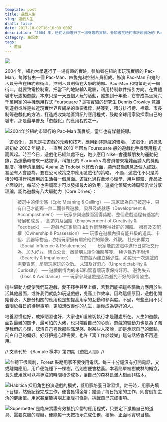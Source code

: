 ```yaml
---
template: post
title: 遊戲人生
slug: 遊戲人生
draft: false
date: 2017-10-02T16:16:00.000Z
description: "2004 年，紐約大學進行了一場有趣的實驗。參加者在紐約市玩現實版的 Pac-Man，每隊各由一個 Pac-Man、四隻鬼和控制人員組成。"
category: 筆記本
tags:
  - 遊戲
---
```


![](/media/1_JQwmdyVozrZP1-p9OUyLFQ.jpeg)

2004 年，紐約大學進行了一場有趣的實驗。參加者在紐約市玩現實版的 Pac-Man，每隊各由一個 Pac-Man、四隻鬼和控制人員組成。飾演 Pac-Man 和鬼的人員分佈在紐約市街區，控制人員則留在大學的總部。Pac-Man 和鬼每走到一個街口，就要致電控制室，把當下的地點輸入電腦，利用特制軟件指引方向。在實體城市玩虛擬遊戲，本來只是一天五個人玩的活動，誰想到十年後，它會成為坐擁六千萬用家的手機應用程式 Foursquare？這項實驗的研究生 Dennis Crowley 意識到遊戲或許是拉近現實世界與網絡的重要橋樑，將簽到、積分排行榜、襟章、市長制等遊戲化的方法，打造成收集地區資訊的應用程式，鼓勵全球用家發探索自己的城市，那是最早普及「遊戲化」的應用程式之一。

![2004年於紐約市舉行的 Pac-Man 現實版，當年也有媒體報導。](/media/1_qvHJefY4Yk9BIYEsKyWtxg.png)

「遊戲化」，意思是把遊戲的元素和技巧，應用到非遊戲的環境。「遊戲化」的概念最初於 2002 年提出，一直到 2010 年因為 Foursquare 般的遊戲化手機應用程式而興起。時至今日，遊戲化已經無處不在，跑步應用 Nike+會連繫朋友的運動紀錄，為運動時帶來一點競爭。科技化的 Starbucks 為會員帶來複雜而誘人的獎勵制度。待辦清單網站 Asana 及 Todoist 也修改介面，顯示鼓勵訊息及個人成就。甚至有人會認為，要在公司政策之中應用遊戲化的策略。
不過，遊戲化不只是將積分和排行榜應用於生活每一個層面。遊戲化過程牽涉心理學、用戶體驗、產品及介面設計，每部分也需調節才可以發揮最大的效用。遊戲化領域大師周郁凱曾分享理論，認為遊戲有八大驅動力（Core Drives）：

> 被選中的使命感（Epic Meaning & Calling）── 玩家認為自己被選中、只有自己才能獨一無二而參與遊戲。
> 發展及成就感（Development & Accomplishment）── 玩家參與遊戲而獲得獎勵、整個遊戲過程有適當的發展和成長 。
> 創造力及回饋（Empowerment of Creativity & Feedback） ── 遊戲內玩家能自由創作同時獲得社群的回饋。
> 擁有及支配權（Ownership & Possession） ── 玩家在遊戲內擁有能升級的道具、卡組、武器等物品，亦指玩家擁有屬於他們的頭像、外觀。
> 社交影響力（Social Influence & Relatedness） ── 玩家能於遊戲中進行日常社交行為，加入好友、建立公會、邀請朋友讓你通關等等。
> 稀少性及不耐煩（Scarcity & Impatience） ── 在遊戲內建立稀少性，如每玩一次遊戲的需要貨幣，局限玩家玩的次數。
> 未知及好奇心（Unpredictability & Curiosity） ── 遊戲劇情內的未知和驚喜讓玩家保持好奇。
> 避免失去（Loss & Avoidance）── 玩家參與遊戲是因為避免不好的事情發生。

這些驅動力促使我們玩遊戲，愛不釋手甚至上癮，若我們能把這些驅動力應用於生活其他層面，或許我們就能如玩遊戲般，提高工作效率。因為這個原因，遊戲化開始普及，大部分相關的應用也是想提高用家的互動和參與度。不過，有些應用不只着眼於每日的待辦事項，更加想改善你的人生，讓你成為更好的人。

培養習慣也好，戒掉陋習也好，大家也知道確切執行才是難處所在。人生如遊戲，面對最難的關卡、最可怕的大佬，也只端看自己的心態。遊戲的驅動力也是為了滿足我們的心理，認清自己喜歡那些滿足感，對某些人來說，即是承認自己的弱點，剖白自己的偏好。好好把握心理需要，也許「寓工作於娛樂」這句話將會不再適用。

// 文章刊於 《Sample 樣本》第四期《遊戲人間》//

![乍聽下很諷刺，Forest 鼓勵用家不要使用電話。每三十分鐘沒有打開電話，又或離開應用，用戶便能種下一棵樹，否則樹便會枯萎。本着簡單植樹成林的概念，長久使用就可以將專注的時間積少成多，讓自己的森林長滿大樹而非枯木。](/media/1_9_iwXWhL1tgJvpCeqRqwLQ.jpeg)

![Habitica 採用角色扮演遊戲的模式，讓用家培養日常習慣。註冊時，用家先填下目標，然後記錄完成工作，便會獲得金幣；錯過了每日指定的工作，則會倒扣主角的健康值。用家甚至能與朋友組隊打怪物，挑戰自己完成事項。](/media/1_MIzD3_vJvvlxOO2OnmND1A.png)

![Superbetter 是臨床實證有效抵抗抑鬱的應用程式，只要定下激勵自己的道具、需要克服的障礙，便能每一天按指示完成任務，積極、正面地實現目標。](/media/1_tWuzx17qMmGKVzHZrezYSg.jpeg)
